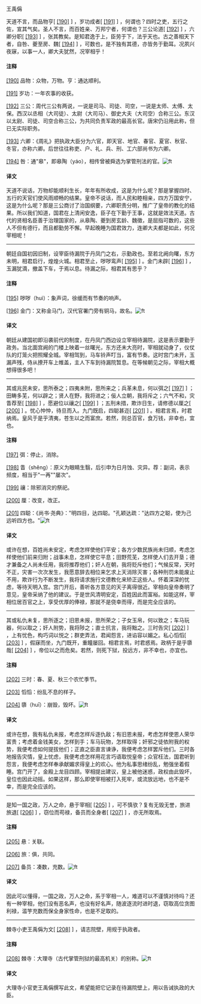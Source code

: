 
王禹偁

天道不言，而品物亨[
[\[190\]](#note_190)
] ，岁功成者[
[\[191\]](#note_191)
]
，何谓也？四时之吏，五行之佐，宣其气矣。圣人不言，而百姓亲、万邦宁者，何谓也？三公论道[
[\[192\]](#note_192)
] ，六卿分职[
[\[193\]](#note_193)
]
，张其教矣。是知君逸于上，臣劳于下，法乎天也。古之善相天下者，自咎、夔至房、魏[
[\[194\]](#note_194)
]
，可数也，是不独有其德，亦皆务于勤耳。况夙兴夜寐，以事一人，卿大夫犹然，况宰相乎！

#### 注释 

[\[190\]](#noteBack_190)
品物：众物，万物。亨：通达顺利。

[\[191\]](#noteBack_191)
岁功：一年农事的收获。

[\[192\]](#noteBack_192)
三公：周代三公有两说，一说是司马、司徒、司空，一说是太师、太傅、太保。西汉以丞相（大司徒）、太尉（大司马）、御史大夫（大司空）合称三公。东汉以太尉、司徒、司空合称三公，为共同负责军政的最高长官。唐宋仍沿用此称，但已无实际职务。

[\[193\]](#noteBack_193)
六卿：《周礼》把执政大臣分为六官，即天官、地官、春官、夏官、秋官、冬官，亦称六卿。后世往往称吏、户、礼、兵、刑、工六部尚书为六卿。

[\[194\]](#noteBack_194)
咎：通"皋"，即皋陶（yáo），相传曾被舜选为掌管刑法的官。![ft](@media/Image00002.jpg)

#### 译文 

天道不说话，万物却能顺利生长，年年有所收成，这是为什么呢？那是掌握四时、五行的天官们使风雨顺畅的结果。皇帝不说话，而人民和睦相亲，四方万国安宁，这是为什么呢？那是三公商讨了治国纲要，六卿职责分明，推广了皇帝的教化的结果。所以我们知道，国君在上清闲安逸，臣子在下勤于王事，这就是效法天道。古代的贤相名臣善于治理国家的，从皋陶、夔到房玄龄、魏徵，是屈指可数的，这些人不但有德行，而且都勤劳不懈。早起晚睡为国君效力，连卿大夫都是如此，何况宰相呢！

------------------------------------------------------------------------

朝廷自国初因旧制，设宰臣待漏院于丹凤门之右，示勤政也。至若北阙向曙，东方未明，相君启行，煌煌火城。相君至止，哕哕鸾声[
[\[195\]](#note_195)
] 。金门未辟[
[\[196\]](#note_196)
] ，玉漏犹滴，撤盖下车，于焉以息。待漏之际，相君其有思乎？

#### 注释 

[\[195\]](#noteBack_195)
哕哕（huì）：象声词，徐缓而有节奏的响声。

[\[196\]](#noteBack_196)
金门：又称金马门，汉代官署门旁有铜马，故名。![ft](@media/Image00002.jpg)

#### 译文 

朝廷从建国初即沿袭前代的制度，在丹凤门西边设立宰相待漏院，这是表示要勤于政务。当北面宫阙的门楼上映着一丝曙光，东方还未大亮时，宰相就动身了，仪仗队的灯笼火把照耀全城。宰相驾到，马车铃声叮当，富有节奏。这时宫门未开，玉漏声残，侍从撩开车上帷盖，主人下车到待漏院暂息。在等候朝见之际，宰相大概想得很多吧！

------------------------------------------------------------------------

其或兆民未安，思所泰之；四夷未附，思所来之；兵革未息，何以弭之[
[\[197\]](#note_197)
]
；田畴多芜，何以辟之；贤人在野，我将进之；佞人立朝，我将斥之；六气不和，灾眚荐至[
[\[198\]](#note_198)
] ，愿避位以禳之[
[\[199\]](#note_199)
] ；五刑未措，欺诈日生，请修德以厘之[
[\[200\]](#note_200)
] 。忧心忡忡，待旦而入。九门既启，四聪甚迩[
[\[201\]](#note_201)
]
。相君言焉，时君纳焉。皇风于是乎清夷，苍生以之而富庶。若然，则总百官，食万钱，非幸也，宜也。

#### 注释 

[\[197\]](#noteBack_197)
弭：停止，消除。

[\[198\]](#noteBack_198)
眚（shěng）：原义为眼睛生翳，后引申为日月蚀、灾异。荐：副词，表示频度，相当于"一再""屡次"。

[\[199\]](#noteBack_199)
禳：除邪消灾的祭祀。

[\[200\]](#noteBack_200)
厘：改变，改正。

[\[201\]](#noteBack_201)
四聪：《尚书·尧典》："明四目，达四聪。"孔颖达疏："达四方之聪，使为己远听四方也。"![ft](@media/Image00002.jpg)

#### 译文 

或许在想，百姓尚未安定，考虑怎样使他们平安；各方少数民族尚未归顺，考虑怎样使他们前来归附；战事未息，怎样使它平息；田野荒芜，怎样使人们去开垦；德才兼备之人尚未任用，我将推荐他们；奸人在朝，我将贬斥他们；气候反常，天时不正，灾害一次次发生，我愿意辞去相位来乞求上天消除灭害；各种刑罚未能废止不用，欺诈行为不断发生，我将请求施行文德教化来矫正这些人。怀着深深的忧虑，等待天明入宫。宫门开后，善听各方意见的天子离得很近。宰相向皇帝奏明了意见，皇帝采纳了他的建议。于是世风清明安定，百姓因此而富裕。如能这样，宰相位居百官之上，享受优厚的俸禄，那就不是侥幸而得，而是完全应该的。

------------------------------------------------------------------------

其或私仇未复，思所逐之；旧恩未报，思所荣之；子女玉帛，何以致之；车马玩器，何以取之；奸人附势，我将陟之；直士抗言，我将黜之。三时告灾[
[\[202\]](#note_202)
]
，上有忧色，构巧词以悦之；群吏弄法，君闻怨言，进谄容以媚之。私心慆慆[
[\[203\]](#note_203)
]
，假寐而坐，九门既开，重瞳屡回。相君言焉，时君惑焉。政柄于是乎隳哉[
[\[204\]](#note_204)
]
，帝位以之而危矣。若然，则死下狱，投远方，非不幸也，亦宜也。

#### 注释 

[\[202\]](#noteBack_202)
三时：春、夏、秋三个农忙季节。

[\[203\]](#noteBack_203)
慆慆：纷乱不息的样子。

[\[204\]](#noteBack_204)
隳（huī）：崩毁，毁坏。![ft](@media/Image00002.jpg)

#### 译文 

或许在想，我有私仇未报，考虑怎样斥逐仇敌；有旧恩未报，考虑怎样使恩人荣华富贵；考虑着金钱美女，怎样到手；车马玩物，怎样取得；奸邪之徒依附我的权势，我便考虑如何提拔他们；正直之臣直言谏诤，我便考虑怎样罢斥他们。三时各地报告灾情，皇上忧虑，我便考虑怎样用花言巧语取悦皇帝；众官枉法，国君听到怨言，我便考虑怎样奉承献媚求得皇上的欢心。他为私事思绪纷乱，勉强坐着假睡。宫门开了，金殿上龙目四顾。宰相提出建议，皇上被他迷惑，政权由此毁坏，皇位也因此动摇。如果这样，那么即使宰相被打入死牢，或流放远地，也不是不幸，而是完全应该的。

------------------------------------------------------------------------

是知一国之政，万人之命，悬于宰相[
[\[205\]](#note_205)
] ，可不慎欤？复有无毁无誉，旅进旅退[
[\[206\]](#note_206)
] ，窃位而苟禄，备员而全身者[
[\[207\]](#note_207)
] ，亦无所取焉。

#### 注释 

[\[205\]](#noteBack_205)
悬：关联。

[\[206\]](#noteBack_206)
旅：俱，共同。

[\[207\]](#noteBack_207)
备员：凑数，充数。![ft](@media/Image00002.jpg)

#### 译文 

因此可以懂得，一国之政，万人之命，系于宰相一人，难道可以不谨慎对待吗？还有一种宰相，他们没有恶名声，也没有好名声，随波逐流时进时退，窃取高位贪图利禄，滥竽充数而保全身家性命，也是不足取的。

------------------------------------------------------------------------

棘寺小吏王禹偁为文[
[\[208\]](#note_208)
] ，请志院壁，用规于执政者。

#### 注释 

[\[208\]](#noteBack_208)
棘寺：大理寺（古代掌管刑狱的最高机关）的别称。![ft](@media/Image00002.jpg)

#### 译文 

大理寺小官吏王禹偁撰写此文，希望能把它记录在待漏院壁上，用以告诫执政的大臣。


